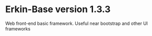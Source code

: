 # Erkin-Base version 1.3.3
Web front-end basic framework. Useful near bootstrap and other UI frameworks
